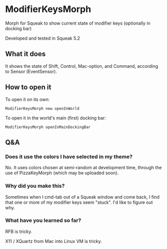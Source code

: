 # ModifierKeysMorph
Morph for Squeak to show current state of modifier keys (optionally in docking bar)

Developed and tested in Squeak 5.2

## What it does

It shows the state of Shift, Control, Mac-option, and Command, according to
Sensor (EventSensor).

## How to open it

To open it on its own:

`ModifierKeysMorph new openInWorld`

To open it in the world's main (first) docking bar:

`ModifierKeysMorph openInMainDockingBar`

## Q&A

### Does it use the colors I have selected in my theme?

No.  It uses colors chosen at semi-random at development time, through the
use of PizzaKeyMorph (which may be uploaded soon).

### Why did you make this?

Sometimes when I cmd-tab out of a Squeak window and come back, I find that
one or more of my modifier keys seem "stuck".  I'd like to figure out why.

### What have you learned so far?

RFB is tricky.

X11 / XQuartz from Mac into Linux VM is tricky.

